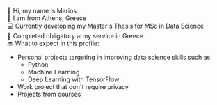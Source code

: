 👋 Hi, my name is Marios <br />
📌 I am from Athens, Greece <br />
💻 Currently developing my Master's Thesis for MSc in Data Science <br/>
🔫 Completed obligatory army service in Greece <br/>
🔜 What to expect in this profile:  <br/>
- Personal projects targeting in improving data science skills such as
  - Python
  - Machine Learning
  - Deep Learning with TensorFlow
- Work project that don't require privacy
- Projects from courses
   
